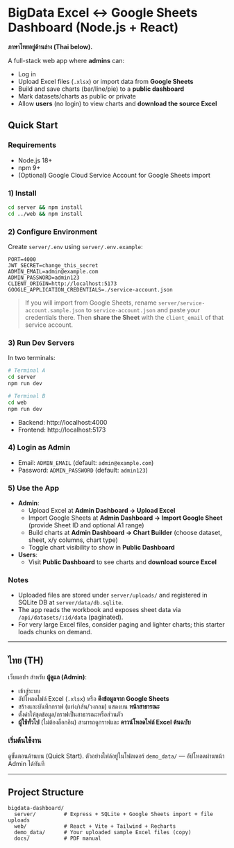 # BigData Excel ↔ Google Sheets Dashboard (Node.js + React)

**ภาษาไทยอยู่ด้านล่าง (Thai below).**

A full-stack web app where **admins** can:
- Log in
- Upload Excel files (`.xlsx`) or import data from **Google Sheets**
- Build and save charts (bar/line/pie) to a **public dashboard**
- Mark datasets/charts as public or private
- Allow **users** (no login) to view charts and **download the source Excel**

## Quick Start

### Requirements
- Node.js 18+
- npm 9+
- (Optional) Google Cloud Service Account for Google Sheets import

### 1) Install
```bash
cd server && npm install
cd ../web && npm install
```

### 2) Configure Environment
Create `server/.env` using `server/.env.example`:
```
PORT=4000
JWT_SECRET=change_this_secret
ADMIN_EMAIL=admin@example.com
ADMIN_PASSWORD=admin123
CLIENT_ORIGIN=http://localhost:5173
GOOGLE_APPLICATION_CREDENTIALS=./service-account.json
```
> If you will import from Google Sheets, rename `server/service-account.sample.json` to `service-account.json`
> and paste your credentials there. Then **share the Sheet** with the `client_email` of that service account.

### 3) Run Dev Servers
In two terminals:
```bash
# Terminal A
cd server
npm run dev

# Terminal B
cd web
npm run dev
```
- Backend: http://localhost:4000
- Frontend: http://localhost:5173

### 4) Login as Admin
- Email: `ADMIN_EMAIL` (default: `admin@example.com`)
- Password: `ADMIN_PASSWORD` (default: `admin123`)

### 5) Use the App
- **Admin**:
  - Upload Excel at **Admin Dashboard → Upload Excel**
  - Import Google Sheets at **Admin Dashboard → Import Google Sheet** (provide Sheet ID and optional A1 range)
  - Build charts at **Admin Dashboard → Chart Builder** (choose dataset, sheet, x/y columns, chart type)
  - Toggle chart visibility to show in **Public Dashboard**
- **Users**:
  - Visit **Public Dashboard** to see charts and **download source Excel**

### Notes
- Uploaded files are stored under `server/uploads/` and registered in SQLite DB at `server/data/db.sqlite`.
- The app reads the workbook and exposes sheet data via `/api/datasets/:id/data` (paginated).
- For very large Excel files, consider paging and lighter charts; this starter loads chunks on demand.

---

## ไทย (TH)

เว็บแอปฯ สำหรับ **ผู้ดูแล (Admin)**:
- เข้าสู่ระบบ
- อัปโหลดไฟล์ Excel (`.xlsx`) หรือ **ดึงข้อมูลจาก Google Sheets**
- สร้างและบันทึกกราฟ (แท่ง/เส้น/วงกลม) แสดงบน **หน้าสาธารณะ**
- ตั้งค่าให้ชุดข้อมูล/กราฟเป็นสาธารณะหรือส่วนตัว
- **ผู้ใช้ทั่วไป** (ไม่ต้องล็อกอิน) สามารถดูกราฟและ **ดาวน์โหลดไฟล์ Excel ต้นฉบับ**

### เริ่มต้นใช้งาน
ดูขั้นตอนด้านบน (Quick Start). ตัวอย่างไฟล์อยู่ในโฟลเดอร์ `demo_data/` — อัปโหลดผ่านหน้า Admin ได้ทันที

---

## Project Structure
```
bigdata-dashboard/
  server/         # Express + SQLite + Google Sheets import + file uploads
  web/            # React + Vite + Tailwind + Recharts
  demo_data/      # Your uploaded sample Excel files (copy)
  docs/           # PDF manual
```
